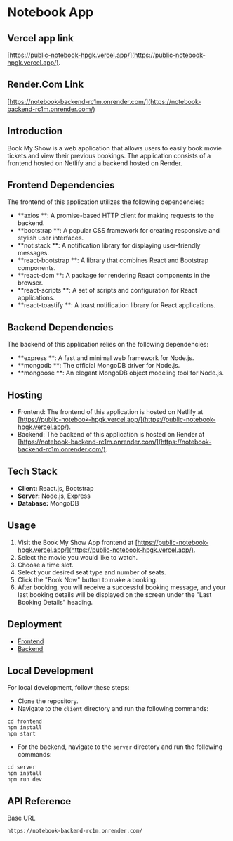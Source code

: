 # Notebook App

## Vercel app link
[https://public-notebook-hpgk.vercel.app/](https://public-notebook-hpgk.vercel.app/).

## Render.Com Link
[https://notebook-backend-rc1m.onrender.com/](https://notebook-backend-rc1m.onrender.com/)

## Introduction

Book My Show is a web application that allows users to easily book movie tickets and view their previous bookings. The application consists of a frontend hosted on Netlify and a backend hosted on Render.

## Frontend Dependencies

The frontend of this application utilizes the following dependencies:

- **axios **: A promise-based HTTP client for making requests to the backend.
- **bootstrap **: A popular CSS framework for creating responsive and stylish user interfaces.
- **notistack **: A notification library for displaying user-friendly messages.
- **react-bootstrap **: A library that combines React and Bootstrap components.
- **react-dom **: A package for rendering React components in the browser.
- **react-scripts **: A set of scripts and configuration for React applications.
- **react-toastify **: A toast notification library for React applications.

## Backend Dependencies

The backend of this application relies on the following dependencies:

- **express **: A fast and minimal web framework for Node.js.
- **mongodb **: The official MongoDB driver for Node.js.
- **mongoose **: An elegant MongoDB object modeling tool for Node.js.

## Hosting

- Frontend: The frontend of this application is hosted on Netlify at [https://public-notebook-hpgk.vercel.app/](https://public-notebook-hpgk.vercel.app/).
- Backend: The backend of this application is hosted on Render at [https://notebook-backend-rc1m.onrender.com/](https://notebook-backend-rc1m.onrender.com/).



## Tech Stack

- **Client:** React.js, Bootstrap
- **Server:** Node.js, Express
- **Database:** MongoDB

## Usage

1. Visit the Book My Show App frontend at [https://public-notebook-hpgk.vercel.app/](https://public-notebook-hpgk.vercel.app/).
2. Select the movie you would like to watch.
3. Choose a time slot.
4. Select your desired seat type and number of seats.
5. Click the "Book Now" button to make a booking.
6. After booking, you will receive a successful booking message, and your last booking details will be displayed on the screen under the "Last Booking Details" heading.

## Deployment

- [Frontend](https://public-notebook-hpgk.vercel.app/)
- [Backend](https://notebook-backend-rc1m.onrender.com/)

## Local Development

For local development, follow these steps:

- Clone the repository.
- Navigate to the `client` directory and run the following commands:
 ```
 cd frontend
 npm install
 npm start

```

- For the backend, navigate to the `server` directory and run the following commands:
```
cd server
npm install
npm run dev
```
## API Reference

Base URL
```https
https://notebook-backend-rc1m.onrender.com/
```

